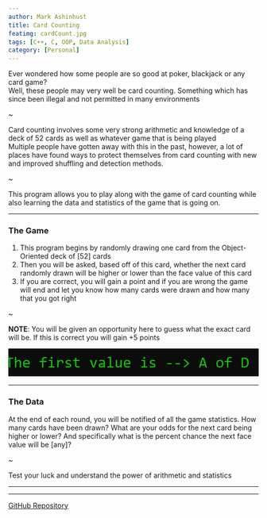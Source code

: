 ```yaml
---
author: Mark Ashinhust  
title: Card Counting
featimg: cardCount.jpg
tags: [C++, C, OOP, Data Analysis]
category: [Personal]
---
```



Ever wondered how some people are so good at poker, blackjack or any card game?  
Well, these people may very well be card counting. Something which has since been illegal and not permitted in many environments  

~  

Card counting involves some very strong arithmetic and knowledge of a deck of 52 cards as well as whatever game that is being played  
Multiple people have gotten away with this in the past, however, a lot of places have found ways to protect themselves from card counting with new and improved shuffling and detection methods.  

~  

This program allows you to play along with the game of card counting while also learning the data and statistics of the game that is going on.

---

### The Game  

1. This program begins by randomly drawing one card from the Object-Oriented deck of [52] cards
2. Then you will be asked, based off of this card, whether the next card randomly drawn will be higher or lower than the face value of this card
3. If you are correct, you will gain a point and if you are wrong the game will end and let you know how many cards were drawn and how many that you got right  

~  

**NOTE**: You will be given an opportunity here to guess what the exact card will be. If this is correct you will gain +5 points

![First Output](https://raw.githubusercontent.com/Markay12/cardCounting/main/media/firstValue.png)

---

### The Data

At the end of each round, you will be notified of all the game statistics. How many cards have been drawn? What are your odds for the next card being higher or lower? And specifically what is the percent chance the next face value will be [any]?  

~  

Test your luck and understand the power of arithmetic and statistics  

---
---

[GitHub Repository](https://github.com/Markay12/cardCounting)

